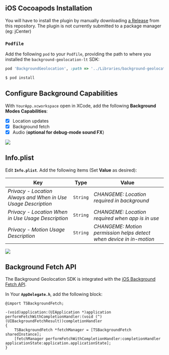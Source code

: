 ## iOS Cocoapods Installation

You will have to install the plugin by manually downloading [a Release](https://github.com/transistorsoft/background-geolocation-lt/releases) from this repository.  The plugin is not currently submitted to a package manager (eg: jCenter)

### `Podfile`

Add the following `pod` to your `Podfile`, providing the path to where you installed the `background-geolocation-lt` SDK:

```ruby
pod 'BackgroundGeolocation', :path => '../Libraries/background-geolocation-lt/ios/BackgroundGeolocation.podspec'
```

```bash
$ pod install
```

## Configure Background Capabilities

With `YourApp.xcworkspace` open in XCode, add the following **Background Modes Capabilities**:

- [x] Location updates
- [x] Background fetch
- [x] Audio (**optional for debug-mode sound FX**)

![](https://dl.dropbox.com/s/c3vm8x0wgrfn9f4/ios-setup-background-modes.png?dl=1)

## Info.plist

Edit **`Info.plist`**.  Add the following items (Set **Value** as desired):

| Key | Type | Value |
|-----|-------|-------------|
| *Privacy - Location Always and When in Use Usage Description* | `String` | *CHANGEME: Location required in background* |
| *Privacy - Location When in Use Usage Description* | `String` | *CHANGEME: Location required when app is in use* |
| *Privacy - Motion Usage Description* | `String` | *CHANGEME: Motion permission helps detect when device in in-motion* |

![](https://dl.dropbox.com/s/9non3j83jj0rimu/ios-setup-plist-strings.png?dl=1)

## Background Fetch API

The Background Geolocation SDK is integrated with the [iOS Background Fetch API](https://developer.apple.com/documentation/uikit/core_app/managing_your_app_s_life_cycle/preparing_your_app_to_run_in_the_background/updating_your_app_with_background_app_refresh).

In Your **`AppDelegate.h`**, add the following block:

```obj-c
@import TSBackgroundFetch;

-(void)application:(UIApplication *)application performFetchWithCompletionHandler:(void (^)(UIBackgroundFetchResult))completionHandler
{
    TSBackgroundFetch *fetchManager = [TSBackgroundFetch sharedInstance];
    [fetchManager performFetchWithCompletionHandler:completionHandler applicationState:application.applicationState];
}
```

